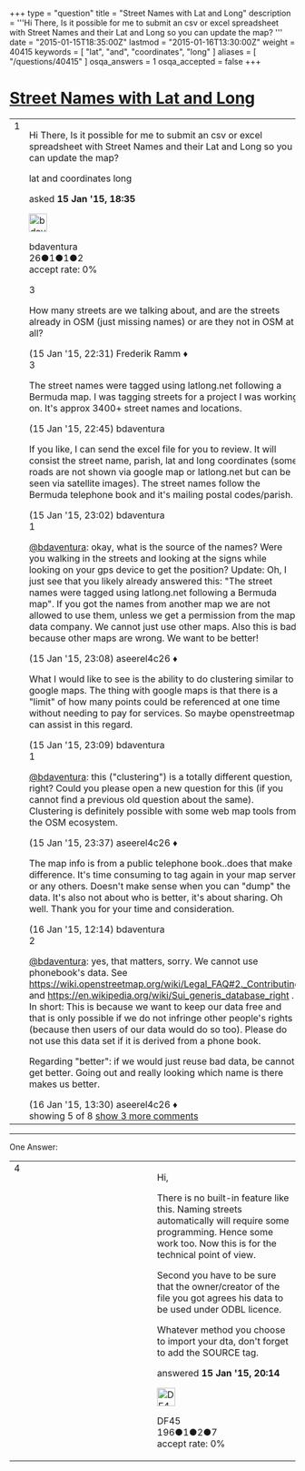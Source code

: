 +++
type = "question"
title = "Street Names with Lat and Long"
description = '''Hi There, Is it possible for me to submit an csv or excel spreadsheet with Street Names and their Lat and Long so you can update the map? '''
date = "2015-01-15T18:35:00Z"
lastmod = "2015-01-16T13:30:00Z"
weight = 40415
keywords = [ "lat", "and", "coordinates", "long" ]
aliases = [ "/questions/40415" ]
osqa_answers = 1
osqa_accepted = false
+++

<div class="headNormal">

# [Street Names with Lat and Long](/questions/40415/street-names-with-lat-and-long)

</div>

<div id="main-body">

<div id="askform">

<table id="question-table" style="width:100%;">
<colgroup>
<col style="width: 50%" />
<col style="width: 50%" />
</colgroup>
<tbody>
<tr>
<td style="width: 30px; vertical-align: top"><div class="vote-buttons">
<span id="post-40415-upvote" class="ajax-command post-vote up" rel="nofollow" title="I like this post (click again to cancel)"> </span>
<div id="post-40415-score" class="post-score" title="current number of votes">
1
</div>
<span id="post-40415-downvote" class="ajax-command post-vote down" rel="nofollow" title="I dont like this post (click again to cancel)"> </span> <span id="favorite-mark" class="ajax-command favorite-mark" rel="nofollow" title="mark/unmark this question as favorite (click again to cancel)"> </span>
<div id="favorite-count" class="favorite-count">
&#10;</div>
</div></td>
<td><div id="item-right">
<div class="question-body">
<p>Hi There, Is it possible for me to submit an csv or excel spreadsheet with Street Names and their Lat and Long so you can update the map?</p>
</div>
<div id="question-tags" class="tags-container tags">
<span class="post-tag tag-link-lat" rel="tag" title="see questions tagged &#39;lat&#39;">lat</span> <span class="post-tag tag-link-and" rel="tag" title="see questions tagged &#39;and&#39;">and</span> <span class="post-tag tag-link-coordinates" rel="tag" title="see questions tagged &#39;coordinates&#39;">coordinates</span> <span class="post-tag tag-link-long" rel="tag" title="see questions tagged &#39;long&#39;">long</span>
</div>
<div id="question-controls" class="post-controls">
&#10;</div>
<div class="post-update-info-container">
<div class="post-update-info post-update-info-user">
<p>asked <strong>15 Jan '15, 18:35</strong></p>
<img src="https://secure.gravatar.com/avatar/7a5835aba88ca9f678e7b3f7d760e04f?s=32&amp;d=identicon&amp;r=g" class="gravatar" width="32" height="32" alt="bdaventura&#39;s gravatar image" />
<p><span>bdaventura</span><br />
<span class="score" title="26 reputation points">26</span><span title="1 badges"><span class="badge1">●</span><span class="badgecount">1</span></span><span title="1 badges"><span class="silver">●</span><span class="badgecount">1</span></span><span title="2 badges"><span class="bronze">●</span><span class="badgecount">2</span></span><br />
<span class="accept_rate" title="Rate of the user&#39;s accepted answers">accept rate:</span> <span title="bdaventura has no accepted answers">0%</span></p>
</div>
</div>
<div id="comments-container-40415" class="comments-container">
<span id="40423"></span>
<div id="comment-40423" class="comment">
<div id="post-40423-score" class="comment-score">
3
</div>
<div class="comment-text">
<p>How many streets are we talking about, and are the streets already in OSM (just missing names) or are they not in OSM at all?</p>
</div>
<div id="comment-40423-info" class="comment-info">
<span class="comment-age">(15 Jan '15, 22:31)</span> <span class="comment-user userinfo">Frederik Ramm ♦</span>
</div>
</div>
<span id="40424"></span>
<div id="comment-40424" class="comment">
<div id="post-40424-score" class="comment-score">
3
</div>
<div class="comment-text">
<p>The street names were tagged using latlong.net following a Bermuda map. I was tagging streets for a project I was working on. It's approx 3400+ street names and locations.</p>
</div>
<div id="comment-40424-info" class="comment-info">
<span class="comment-age">(15 Jan '15, 22:45)</span> <span class="comment-user userinfo">bdaventura</span>
</div>
</div>
<span id="40425"></span>
<div id="comment-40425" class="comment not_top_scorer">
<div id="post-40425-score" class="comment-score">
&#10;</div>
<div class="comment-text">
<p>If you like, I can send the excel file for you to review. It will consist the street name, parish, lat and long coordinates (some roads are not shown via google map or latlong.net but can be seen via satellite images). The street names follow the Bermuda telephone book and it's mailing postal codes/parish.</p>
</div>
<div id="comment-40425-info" class="comment-info">
<span class="comment-age">(15 Jan '15, 23:02)</span> <span class="comment-user userinfo">bdaventura</span>
</div>
</div>
<span id="40426"></span>
<div id="comment-40426" class="comment">
<div id="post-40426-score" class="comment-score">
1
</div>
<div class="comment-text">
<p><a href="https://help.openstreetmap.org/users/10337/bdaventura"></a><a href="https://help.openstreetmap.org/users/10337/bdaventura">@bdaventura</a>: okay, what is the source of the names? Were you walking in the streets and looking at the signs while looking on your gps device to get the position? Update: Oh, I just see that you likely already answered this: "The street names were tagged using latlong.net following a Bermuda map". If you got the names from another map we are not allowed to use them, unless we get a permission from the map data company. We cannot just use other maps. Also this is bad because other maps are wrong. We want to be better!</p>
</div>
<div id="comment-40426-info" class="comment-info">
<span class="comment-age">(15 Jan '15, 23:08)</span> <span class="comment-user userinfo">aseerel4c26 ♦</span>
</div>
</div>
<span id="40427"></span>
<div id="comment-40427" class="comment not_top_scorer">
<div id="post-40427-score" class="comment-score">
&#10;</div>
<div class="comment-text">
<p>What I would like to see is the ability to do clustering similar to google maps. The thing with google maps is that there is a "limit" of how many points could be referenced at one time without needing to pay for services. So maybe openstreetmap can assist in this regard.</p>
</div>
<div id="comment-40427-info" class="comment-info">
<span class="comment-age">(15 Jan '15, 23:09)</span> <span class="comment-user userinfo">bdaventura</span>
</div>
</div>
<span id="40428"></span>
<div id="comment-40428" class="comment">
<div id="post-40428-score" class="comment-score">
1
</div>
<div class="comment-text">
<p><a href="https://help.openstreetmap.org/users/10337/bdaventura"></a><a href="https://help.openstreetmap.org/users/10337/bdaventura">@bdaventura</a>: this ("clustering") is a totally different question, right? Could you please open a new question for this (if you cannot find a previous old question about the same). Clustering is definitely possible with some web map tools from the OSM ecosystem.</p>
</div>
<div id="comment-40428-info" class="comment-info">
<span class="comment-age">(15 Jan '15, 23:37)</span> <span class="comment-user userinfo">aseerel4c26 ♦</span>
</div>
</div>
<span id="40443"></span>
<div id="comment-40443" class="comment not_top_scorer">
<div id="post-40443-score" class="comment-score">
&#10;</div>
<div class="comment-text">
<p>The map info is from a public telephone book..does that make a difference. It's time consuming to tag again in your map server or any others. Doesn't make sense when you can "dump" the data. It's also not about who is better, it's about sharing. Oh well. Thank you for your time and consideration.</p>
</div>
<div id="comment-40443-info" class="comment-info">
<span class="comment-age">(16 Jan '15, 12:14)</span> <span class="comment-user userinfo">bdaventura</span>
</div>
</div>
<span id="40446"></span>
<div id="comment-40446" class="comment">
<div id="post-40446-score" class="comment-score">
2
</div>
<div class="comment-text">
<p><a href="https://help.openstreetmap.org/users/10337/bdaventura">@bdaventura</a>: yes, that matters, sorry. We cannot use phonebook's data. See <a href="https://wiki.openstreetmap.org/wiki/Legal_FAQ#2._Contributing">https://wiki.openstreetmap.org/wiki/Legal_FAQ#2._Contributing</a> and <a href="https://en.wikipedia.org/wiki/Sui_generis_database_right">https://en.wikipedia.org/wiki/Sui_generis_database_right</a> . In short: This is because we want to keep our data free and that is only possible if we do not infringe other people's rights (because then users of our data would do so too). Please do not use this data set if it is derived from a phone book.</p>
<p>Regarding "better": if we would just reuse bad data, be cannot get better. Going out and really looking which name is there makes us better.</p>
</div>
<div id="comment-40446-info" class="comment-info">
<span class="comment-age">(16 Jan '15, 13:30)</span> <span class="comment-user userinfo">aseerel4c26 ♦</span>
</div>
</div>
</div>
<div id="comment-tools-40415" class="comment-tools">
<span class="comments-showing"> showing 5 of 8 </span> <a href="#" class="show-all-comments-link">show 3 more comments</a>
</div>
<div class="clear">
&#10;</div>
<div id="comment-40415-form-container" class="comment-form-container">
&#10;</div>
<div class="clear">
&#10;</div>
</div></td>
</tr>
</tbody>
</table>

------------------------------------------------------------------------

<div class="tabBar">

<span id="sort-top"></span>

<div class="headQuestions">

One Answer:

</div>

</div>

<span id="40418"></span>

<div id="answer-container-40418" class="answer">

<table style="width:100%;">
<colgroup>
<col style="width: 50%" />
<col style="width: 50%" />
</colgroup>
<tbody>
<tr>
<td style="width: 30px; vertical-align: top"><div class="vote-buttons">
<span id="post-40418-upvote" class="ajax-command post-vote up" rel="nofollow" title="I like this post (click again to cancel)"> </span>
<div id="post-40418-score" class="post-score" title="current number of votes">
4
</div>
<span id="post-40418-downvote" class="ajax-command post-vote down" rel="nofollow" title="I dont like this post (click again to cancel)"> </span>
</div></td>
<td><div class="item-right">
<div class="answer-body">
<p>Hi,</p>
<p>There is no built-in feature like this. Naming streets automatically will require some programming. Hence some work too. Now this is for the technical point of view.</p>
<p>Second you have to be sure that the owner/creator of the file you got agrees his data to be used under ODBL licence.</p>
<p>Whatever method you choose to import your dta, don't forget to add the SOURCE tag.</p>
</div>
<div class="answer-controls post-controls">
&#10;</div>
<div class="post-update-info-container">
<div class="post-update-info post-update-info-user">
<p>answered <strong>15 Jan '15, 20:14</strong></p>
<img src="https://secure.gravatar.com/avatar/669afc5a0f42b94aec8450a16a53696a?s=32&amp;d=identicon&amp;r=g" class="gravatar" width="32" height="32" alt="DF45&#39;s gravatar image" />
<p><span>DF45</span><br />
<span class="score" title="196 reputation points">196</span><span title="1 badges"><span class="badge1">●</span><span class="badgecount">1</span></span><span title="2 badges"><span class="silver">●</span><span class="badgecount">2</span></span><span title="7 badges"><span class="bronze">●</span><span class="badgecount">7</span></span><br />
<span class="accept_rate" title="Rate of the user&#39;s accepted answers">accept rate:</span> <span title="DF45 has no accepted answers">0%</span></p>
</div>
</div>
<div id="comments-container-40418" class="comments-container">
&#10;</div>
<div id="comment-tools-40418" class="comment-tools">
&#10;</div>
<div class="clear">
&#10;</div>
<div id="comment-40418-form-container" class="comment-form-container">
&#10;</div>
<div class="clear">
&#10;</div>
</div></td>
</tr>
</tbody>
</table>

</div>

<div class="paginator-container-left">

</div>

</div>

</div>

